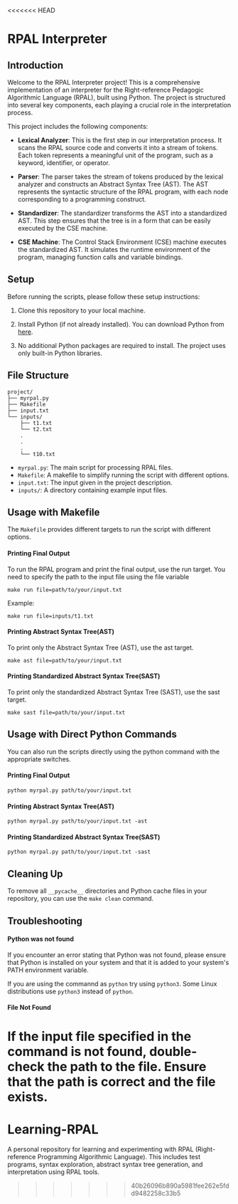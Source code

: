 <<<<<<< HEAD
# RPAL Interpreter

## Introduction

Welcome to the RPAL Interpreter project! This is a comprehensive implementation of an interpreter for the Right-reference Pedagogic Algorithmic Language (RPAL), built using Python. The project is structured into several key components, each playing a crucial role in the interpretation process.

This project includes the following components:

- **Lexical Analyzer**: This is the first step in our interpretation process. It scans the RPAL source code and converts it into a stream of tokens. Each token represents a meaningful unit of the program, such as a keyword, identifier, or operator.

- **Parser**: The parser takes the stream of tokens produced by the lexical analyzer and constructs an Abstract Syntax Tree (AST). The AST represents the syntactic structure of the RPAL program, with each node corresponding to a programming construct.

- **Standardizer**: The standardizer transforms the AST into a standardized AST. This step ensures that the tree is in a form that can be easily executed by the CSE machine.

- **CSE Machine**: The Control Stack Environment (CSE) machine executes the standardized AST. It simulates the runtime environment of the program, managing function calls and variable bindings.

## Setup

Before running the scripts, please follow these setup instructions:

1. Clone this repository to your local machine.

2. Install Python (if not already installed). You can download Python from [here](https://www.python.org/downloads/).

3. No additional Python packages are required to install. The project uses only built-in Python libraries.

## File Structure
```
project/
├── myrpal.py
├── Makefile
├── input.txt
└── inputs/
    ├── t1.txt
    └── t2.txt
    .
    .
    .
    └── t10.txt
```
- `myrpal.py`: The main script for processing RPAL files.    
- `Makefile`: A makefile to simplify running the script with different options.
- `input.txt`: The input given in the project description.
- `inputs/`: A directory containing example input files.

## Usage with Makefile

The `Makefile` provides different targets to run the script with different options. 

#### Printing Final Output
To run the RPAL program and print the final output, use the run target. You need to specify the path to the input file using the file variable
```
make run file=path/to/your/input.txt
```
Example:
```
make run file=inputs/t1.txt
```

#### Printing  Abstract Syntax Tree(AST)
To print only the Abstract Syntax Tree (AST), use the ast target.
```
make ast file=path/to/your/input.txt
```

#### Printing Standardized Abstract Syntax Tree(SAST)
To print only the standardized Abstract Syntax Tree (SAST), use the sast target.
```
make sast file=path/to/your/input.txt
```

## Usage with Direct Python Commands

You can also run the scripts directly using the python command with the appropriate switches.

#### Printing Final Output
```
python myrpal.py path/to/your/input.txt
```

#### Printing Abstract Syntax Tree(AST)
```
python myrpal.py path/to/your/input.txt -ast
```

#### Printing Standardized Abstract Syntax Tree(SAST)
```
python myrpal.py path/to/your/input.txt -sast
```

## Cleaning Up
To remove all `__pycache__` directories and Python cache files in your repository, you can use the `make clean` command.

## Troubleshooting

#### Python was not found
If you encounter an error stating that Python was not found, please ensure that Python is installed on your system and that it is added to your system's PATH environment variable.

If you are using the commannd as `python` try using `python3`. Some Linux distributions use `python3` instead of `python`.

#### File Not Found
If the input file specified in the command is not found, double-check the path to the file. Ensure that the path is correct and the file exists.
=======
# Learning-RPAL
A personal repository for learning and experimenting with RPAL (Right-reference Programming Algorithmic Language). This includes test programs, syntax exploration, abstract syntax tree generation, and interpretation using RPAL tools.
>>>>>>> 40b26096b890a5981fee262e5fdd9482258c33b5

